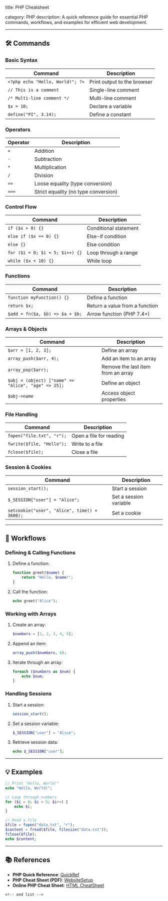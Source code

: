 title: PHP Cheatsheet

category: PHP
description: A quick reference guide for essential PHP commands, workflows, and examples for efficient web development.

---

## 🛠️ Commands

### **Basic Syntax**

| Command                            | Description                 |
| ---------------------------------- | --------------------------- |
| `<?php echo "Hello, World!"; ?>` | Print output to the browser |
| `// This is a comment`           | Single-line comment         |
| `/* Multi-line comment */`       | Multi-line comment          |
| `$x = 10;`                       | Declare a variable          |
| `define("PI", 3.14);`            | Define a constant           |

### **Operators**

| Operator | Description                          |
| -------- | ------------------------------------ |
| `+`    | Addition                             |
| `-`    | Subtraction                          |
| `*`    | Multiplication                       |
| `/`    | Division                             |
| `==`   | Loose equality (type conversion)     |
| `===`  | Strict equality (no type conversion) |

### **Control Flow**

| Command                           | Description           |
| --------------------------------- | --------------------- |
| `if ($x > 0) {}`                | Conditional statement |
| `else if ($x == 0) {}`          | Else-if condition     |
| `else {}`                       | Else condition        |
| `for ($i = 0; $i < 5; $i++) {}` | Loop through a range  |
| `while ($x < 10) {}`            | While loop            |

### **Functions**

| Command                           | Description                    |
| --------------------------------- | ------------------------------ |
| `function myFunction() {}`      | Define a function              |
| `return $x;`                    | Return a value from a function |
| `$add = fn($a, $b) => $a + $b;` | Arrow function (PHP 7.4+)      |

### **Arrays & Objects**

| Command                                               | Description                        |
| ----------------------------------------------------- | ---------------------------------- |
| `$arr = [1, 2, 3];`                                 | Define an array                    |
| `array_push($arr, 4);`                              | Add an item to an array            |
| `array_pop($arr);`                                  | Remove the last item from an array |
| `$obj = (object) ["name" => "Alice", "age" => 25];` | Define an object                   |
| `$obj->name`                                        | Access object properties           |

### **File Handling**

| Command                     | Description             |
| --------------------------- | ----------------------- |
| `fopen("file.txt", "r");` | Open a file for reading |
| `fwrite($file, "Hello");` | Write to a file         |
| `fclose($file);`          | Close a file            |

### **Session & Cookies**

| Command                                        | Description            |
| ---------------------------------------------- | ---------------------- |
| `session_start();`                           | Start a session        |
| `$_SESSION["user"] = "Alice";`               | Set a session variable |
| `setcookie("user", "Alice", time() + 3600);` | Set a cookie           |

---

## 🔄 Workflows

### **Defining & Calling Functions**

1. Define a function:
   ```php
   function greet($name) {
       return "Hello, $name!";
   }
   ```
2. Call the function:
   ```php
   echo greet("Alice");
   ```

### **Working with Arrays**

1. Create an array:
   ```php
   $numbers = [1, 2, 3, 4, 5];
   ```
2. Append an item:
   ```php
   array_push($numbers, 6);
   ```
3. Iterate through an array:
   ```php
   foreach ($numbers as $num) {
       echo $num;
   }
   ```

### **Handling Sessions**

1. Start a session:
   ```php
   session_start();
   ```
2. Set a session variable:
   ```php
   $_SESSION["user"] = "Alice";
   ```
3. Retrieve session data:
   ```php
   echo $_SESSION["user"];
   ```

---

## 💡 Examples

```php
// Print "Hello, World!"
echo "Hello, World!";

// Loop through numbers
for ($i = 0; $i < 5; $i++) {
    echo $i;
}

// Read a file
$file = fopen("data.txt", "r");
$content = fread($file, filesize("data.txt"));
fclose($file);
echo $content;
```

---

## 📚 References

- **PHP Quick Reference**: [QuickRef](https://quickref.me/php.html)
- **PHP Cheat Sheet (PDF)**: [WebsiteSetup](https://websitesetup.org/php-cheat-sheet/)
- **Online PHP Cheat Sheet**: [HTML CheatSheet](https://htmlcheatsheet.com/php/)

```
<!-- end list -->
```

